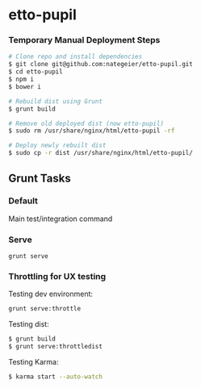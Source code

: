 etto-pupil
================================================================================

### Temporary Manual Deployment Steps

```sh
# Clone repo and install dependencies
$ git clone git@github.com:nategeier/etto-pupil.git
$ cd etto-pupil
$ npm i
$ bower i

# Rebuild dist using Grunt
$ grunt build

# Remove old deployed dist (now etto-pupil)
$ sudo rm /usr/share/nginx/html/etto-pupil -rf

# Deploy newly rebuilt dist
$ sudo cp -r dist /usr/share/nginx/html/etto-pupil/
```

Grunt Tasks
--------------------------------------------------------------------------------

### Default

Main test/integration command

### Serve

    grunt serve

### Throttling for UX testing

Testing dev environment:

```sh
grunt serve:throttle
```

Testing dist:

```sh
$ grunt build
$ grunt serve:throttledist
```
Testing Karma:

```sh
$ karma start --auto-watch
```
